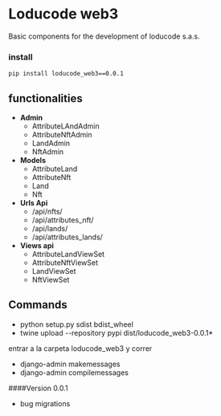 # Loducode web3

Basic components for the development of loducode s.a.s.

### install

`pip install loducode_web3==0.0.1`

## functionalities

- **Admin**
    - AttributeLAndAdmin
    - AttributeNftAdmin
    - LandAdmin
    - NftAdmin
- **Models**
    - AttributeLand
    - AttributeNft  
    - Land  
    - Nft
- **Urls Api**
    - /api/nfts/
    - /api/attributes_nft/
    - /api/lands/
    - /api/attributes_lands/
- **Views api**
    - AttributeLandViewSet
    - AttributeNftViewSet
    - LandViewSet
    - NftViewSet

## Commands

- python setup.py sdist bdist_wheel
- twine upload --repository pypi dist/loducode_web3-0.0.1*

entrar a la carpeta loducode_web3 y correr
- django-admin makemessages
- django-admin compilemessages

####Version 0.0.1
- bug migrations
